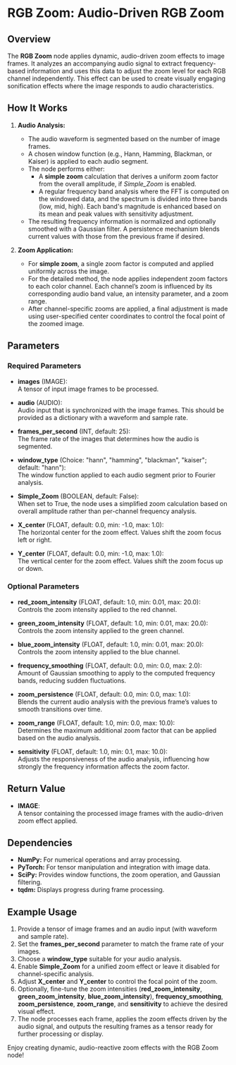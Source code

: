 # RGB Zoom: Audio-Driven RGB Zoom

## Overview
The **RGB Zoom** node applies dynamic, audio-driven zoom effects to image frames. It analyzes an accompanying audio signal to extract frequency-based information and uses this data to adjust the zoom level for each RGB channel independently. This effect can be used to create visually engaging sonification effects where the image responds to audio characteristics.

## How It Works
1. **Audio Analysis:**  
   - The audio waveform is segmented based on the number of image frames.
   - A chosen window function (e.g., Hann, Hamming, Blackman, or Kaiser) is applied to each audio segment.
   - The node performs either:
     - A **simple zoom** calculation that derives a uniform zoom factor from the overall amplitude, if *Simple_Zoom* is enabled.
     - A regular frequency band analysis where the FFT is computed on the windowed data, and the spectrum is divided into three bands (low, mid, high). Each band's magnitude is enhanced based on its mean and peak values with sensitivity adjustment.
   - The resulting frequency information is normalized and optionally smoothed with a Gaussian filter. A persistence mechanism blends current values with those from the previous frame if desired.

2. **Zoom Application:**  
   - For **simple zoom**, a single zoom factor is computed and applied uniformly across the image.
   - For the detailed method, the node applies independent zoom factors to each color channel. Each channel’s zoom is influenced by its corresponding audio band value, an intensity parameter, and a zoom range.
   - After channel-specific zooms are applied, a final adjustment is made using user-specified center coordinates to control the focal point of the zoomed image.

## Parameters

### Required Parameters
- **images** (IMAGE):  
  A tensor of input image frames to be processed.

- **audio** (AUDIO):  
  Audio input that is synchronized with the image frames. This should be provided as a dictionary with a waveform and sample rate.

- **frames_per_second** (INT, default: 25):  
  The frame rate of the images that determines how the audio is segmented.

- **window_type** (Choice: "hann", "hamming", "blackman", "kaiser"; default: "hann"):  
  The window function applied to each audio segment prior to Fourier analysis.

- **Simple_Zoom** (BOOLEAN, default: False):  
  When set to True, the node uses a simplified zoom calculation based on overall amplitude rather than per-channel frequency analysis.

- **X_center** (FLOAT, default: 0.0, min: -1.0, max: 1.0):  
  The horizontal center for the zoom effect. Values shift the zoom focus left or right.

- **Y_center** (FLOAT, default: 0.0, min: -1.0, max: 1.0):  
  The vertical center for the zoom effect. Values shift the zoom focus up or down.

### Optional Parameters
- **red_zoom_intensity** (FLOAT, default: 1.0, min: 0.01, max: 20.0):  
  Controls the zoom intensity applied to the red channel.

- **green_zoom_intensity** (FLOAT, default: 1.0, min: 0.01, max: 20.0):  
  Controls the zoom intensity applied to the green channel.

- **blue_zoom_intensity** (FLOAT, default: 1.0, min: 0.01, max: 20.0):  
  Controls the zoom intensity applied to the blue channel.

- **frequency_smoothing** (FLOAT, default: 0.0, min: 0.0, max: 2.0):  
  Amount of Gaussian smoothing to apply to the computed frequency bands, reducing sudden fluctuations.

- **zoom_persistence** (FLOAT, default: 0.0, min: 0.0, max: 1.0):  
  Blends the current audio analysis with the previous frame’s values to smooth transitions over time.

- **zoom_range** (FLOAT, default: 1.0, min: 0.0, max: 10.0):  
  Determines the maximum additional zoom factor that can be applied based on the audio analysis.

- **sensitivity** (FLOAT, default: 1.0, min: 0.1, max: 10.0):  
  Adjusts the responsiveness of the audio analysis, influencing how strongly the frequency information affects the zoom factor.

## Return Value
- **IMAGE**:  
  A tensor containing the processed image frames with the audio-driven zoom effect applied.

## Dependencies
- **NumPy:** For numerical operations and array processing.
- **PyTorch:** For tensor manipulation and integration with image data.
- **SciPy:** Provides window functions, the zoom operation, and Gaussian filtering.
- **tqdm:** Displays progress during frame processing.

## Example Usage
1. Provide a tensor of image frames and an audio input (with waveform and sample rate).
2. Set the **frames_per_second** parameter to match the frame rate of your images.
3. Choose a **window_type** suitable for your audio analysis.
4. Enable **Simple_Zoom** for a unified zoom effect or leave it disabled for channel-specific analysis.
5. Adjust **X_center** and **Y_center** to control the focal point of the zoom.
6. Optionally, fine-tune the zoom intensities (**red_zoom_intensity**, **green_zoom_intensity**, **blue_zoom_intensity**), **frequency_smoothing**, **zoom_persistence**, **zoom_range**, and **sensitivity** to achieve the desired visual effect.
7. The node processes each frame, applies the zoom effects driven by the audio signal, and outputs the resulting frames as a tensor ready for further processing or display.

Enjoy creating dynamic, audio-reactive zoom effects with the RGB Zoom node!
